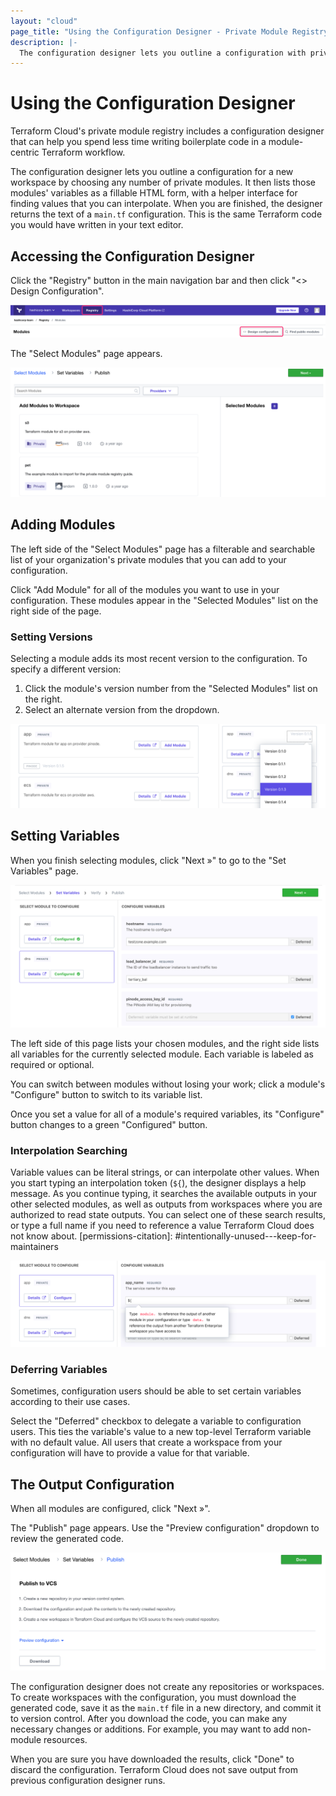 ```yaml
---
layout: "cloud"
page_title: "Using the Configuration Designer - Private Module Registry - Terraform Cloud and Terraform Enterprise"
description: |-
  The configuration designer lets you outline a configuration with private modules and helps you quickly define variables.
---
```


# Using the Configuration Designer

Terraform Cloud's private module registry includes a configuration designer that can help you spend less time writing boilerplate code in a module-centric Terraform workflow.

The configuration designer lets you outline a configuration for a new workspace by choosing any number of private modules. It then lists those modules' variables as a fillable HTML form, with a helper interface for finding values that you can interpolate. When you are finished, the designer returns the text of a `main.tf` configuration. This is the same Terraform code you would have written in your text editor.

## Accessing the Configuration Designer

Click the "Registry" button in the main navigation bar and then click "<> Design Configuration".

![Terraform Cloud screenshot: the design configuration button](./images/design-start.png)

The "Select Modules" page appears.

![Terraform Cloud screenshot: the select modules page](./images/design-select-modules.png)


## Adding Modules

The left side of the "Select Modules" page has a filterable and searchable list of your organization's private modules that you can add to your configuration.

Click "Add Module" for all of the modules you want to use in your configuration. These modules appear in the "Selected Modules" list on the right side of the page.

### Setting Versions

Selecting a module adds its most recent version to the configuration. To specify a different version:

1. Click the module's version number from the "Selected Modules" list on the right.
2. Select an alternate version from the dropdown.

![Terraform Cloud screenshot: setting a module version with the drop-down](./images/design-set-version.png)

## Setting Variables

When you finish selecting modules, click "Next »" to go to the "Set Variables" page.

![Terraform Cloud screenshot: the set variables page](./images/design-variables-finished.png)

The left side of this page lists your chosen modules, and the right side lists all variables for the currently selected module. Each variable is labeled as required or optional.

You can switch between modules without losing your work; click a module's "Configure" button to switch to its variable list.

Once you set a value for all of a module's required variables, its "Configure" button changes to a green "Configured" button.

### Interpolation Searching

Variable values can be literal strings, or can interpolate other values. When you start typing an interpolation token (`${`), the designer displays a help message. As you continue typing, it searches the available outputs in your other selected modules, as well as outputs from workspaces where you are authorized to read state outputs. You can select one of these search results, or type a full name if you need to reference a value Terraform Cloud does not know about.
[permissions-citation]: #intentionally-unused---keep-for-maintainers

![Terraform Cloud screenshot: interpolation help](./images/design-variables-help.png)

### Deferring Variables

Sometimes, configuration users should be able to set certain variables according to their use cases.

Select the "Deferred" checkbox to delegate a variable to configuration users. This ties the variable's value to a new top-level Terraform variable with no default value. All users that create a workspace from your configuration will have to provide a value for that variable.

## The Output Configuration

When all modules are configured, click "Next »".

The "Publish" page appears. Use the "Preview configuration" dropdown to review the generated code.

![Terraform Cloud screenshot: configuration designer output](./images/design-verify.png)

The configuration designer does not create any repositories or workspaces. To create workspaces with the configuration, you must download the generated code, save it as the `main.tf` file in a new directory, and commit it to version control. After you download the code, you can make any necessary changes or additions. For example, you may want to add non-module resources.

When you are sure you have downloaded the results, click "Done" to discard the configuration. Terraform Cloud does not save output from previous configuration designer runs.
